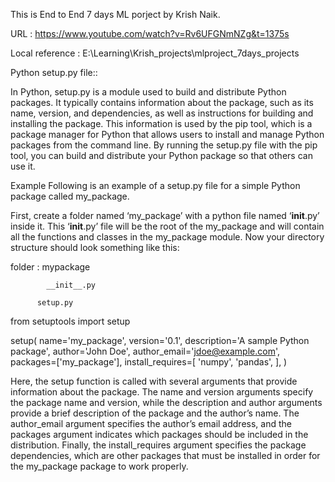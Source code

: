 This is End to End 7 days ML porject by Krish Naik.

URL : https://www.youtube.com/watch?v=Rv6UFGNmNZg&t=1375s

Local reference : E:\Learning\Krish_projects\mlproject_7days_projects


Python setup.py file::

In Python, setup.py is a module used to build and distribute Python packages. It typically contains information about the package, such as its name, version, and dependencies, as well as instructions for building and installing the package. This information is used by the pip tool, which is a package manager for Python that allows users to install and manage Python packages from the command line. By running the setup.py file with the pip tool, you can build and distribute your Python package so that others can use it.

Example
Following is an example of a setup.py file for a simple Python package called my_package. 

First, create a folder named ‘my_package’ with a python file named ‘__init__.py’ inside it. This ‘__init__.py’ file will be the root of the my_package and will contain all the functions and classes in the my_package module. Now your directory structure should look something like this:
 
 folder : mypackage
 
			__init__.py
			
		  setup.py
			
from setuptools import setup
  
setup(
    name='my_package',
    version='0.1',
    description='A sample Python package',
    author='John Doe',
    author_email='jdoe@example.com',
    packages=['my_package'],
    install_requires=[
        'numpy',
        'pandas',
    ],
)

Here, the setup function is called with several arguments that provide information about the package. The name and version arguments specify the package name and version, while the description and author arguments provide a brief description of the package and the author’s name. The author_email argument specifies the author’s email address, and the packages argument indicates which packages should be included in the distribution. Finally, the install_requires argument specifies the package dependencies, which are other packages that must be installed in order for the my_package package to work properly.

		  
		  